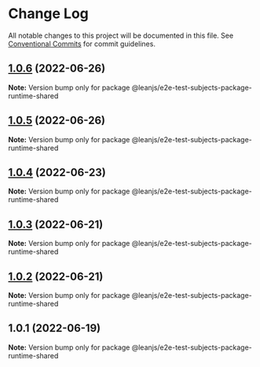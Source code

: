 # Change Log

All notable changes to this project will be documented in this file.
See [Conventional Commits](https://conventionalcommits.org) for commit guidelines.

## [1.0.6](https://github.com/leanjs/leanjs/compare/@leanjs/e2e-test-subjects-package-runtime-shared@1.0.5...@leanjs/e2e-test-subjects-package-runtime-shared@1.0.6) (2022-06-26)

**Note:** Version bump only for package @leanjs/e2e-test-subjects-package-runtime-shared





## [1.0.5](https://github.com/leanjs/leanjs/compare/@leanjs/e2e-test-subjects-package-runtime-shared@1.0.4...@leanjs/e2e-test-subjects-package-runtime-shared@1.0.5) (2022-06-26)

**Note:** Version bump only for package @leanjs/e2e-test-subjects-package-runtime-shared





## [1.0.4](https://github.com/leanjs/leanjs/compare/@leanjs/e2e-test-subjects-package-runtime-shared@1.0.3...@leanjs/e2e-test-subjects-package-runtime-shared@1.0.4) (2022-06-23)

**Note:** Version bump only for package @leanjs/e2e-test-subjects-package-runtime-shared





## [1.0.3](https://github.com/leanjs/leanjs/compare/@leanjs/e2e-test-subjects-package-runtime-shared@1.0.2...@leanjs/e2e-test-subjects-package-runtime-shared@1.0.3) (2022-06-21)

**Note:** Version bump only for package @leanjs/e2e-test-subjects-package-runtime-shared





## [1.0.2](https://github.com/leanjs/leanjs/compare/@leanjs/e2e-test-subjects-package-runtime-shared@1.0.1...@leanjs/e2e-test-subjects-package-runtime-shared@1.0.2) (2022-06-21)

**Note:** Version bump only for package @leanjs/e2e-test-subjects-package-runtime-shared





## 1.0.1 (2022-06-19)

**Note:** Version bump only for package @leanjs/e2e-test-subjects-package-runtime-shared
